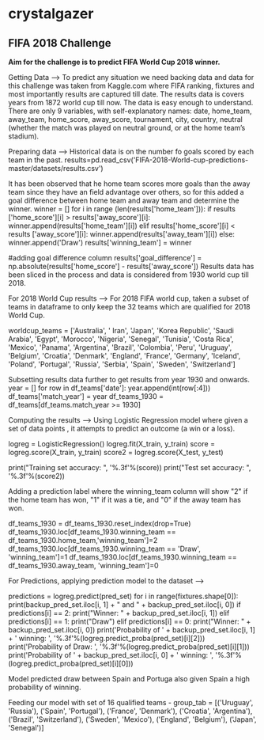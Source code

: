# crystalgazer
## FIFA 2018 Challenge

**Aim for the challenge is to predict FIFA World Cup 2018 winner.**

Getting Data --> To predict any situation we need backing data and data for this challenge was taken from Kaggle.com where FIFA ranking, fixtures and most importantly results are captured till date.
The results data is covers years from 1872 world cup till now.
The data is easy enough to understand. There are only 9 variables, with self-explanatory names: date, home_team, away_team, home_score, away_score, tournament, city, country, neutral (whether the match was played on neutral ground, or at the home team’s stadium).

Preparing data --> 
Historical data is on the number fo goals scored by each team in the past.
results=pd.read_csv('FIFA-2018-World-cup-predictions-master/datasets/results.csv')

It has been observed that he home team scores more goals than the away team since they have an field advantage over others, so for this added a goal difference between home team and away team and determine the winner.
winner = []
for i in range (len(results['home_team'])):
    if results ['home_score'][i] > results['away_score'][i]:
        winner.append(results['home_team'][i])
    elif results['home_score'][i] < results ['away_score'][i]:
        winner.append(results['away_team'][i])
    else:
        winner.append('Draw')
results['winning_team'] = winner

#adding goal difference column
results['goal_difference'] = np.absolute(results['home_score'] - results['away_score'])
Results data has been sliced in the process and data is considered from 1930 world cup till 2018.

For 2018 World Cup results -->
For 2018 FIFA world cup, taken a subset of teams in dataframe to only keep the 32 teams which are qualified for 2018 World Cup.

worldcup_teams = ['Australia', ' Iran', 'Japan', 'Korea Republic', 
            'Saudi Arabia', 'Egypt', 'Morocco', 'Nigeria', 
            'Senegal', 'Tunisia', 'Costa Rica', 'Mexico', 
            'Panama', 'Argentina', 'Brazil', 'Colombia', 
            'Peru', 'Uruguay', 'Belgium', 'Croatia', 
            'Denmark', 'England', 'France', 'Germany', 
            'Iceland', 'Poland', 'Portugal', 'Russia', 
            'Serbia', 'Spain', 'Sweden', 'Switzerland']
            
Subsetting results data further to get results from year 1930 and onwards.
year = []
for row in df_teams['date']:
    year.append(int(row[:4]))
df_teams['match_year'] = year
df_teams_1930 = df_teams[df_teams.match_year >= 1930]


Computing the results --> 
Using Logistic Regression model where given a set of data points , it attempts to predict an outcome (a win or a loss).

logreg = LogisticRegression()
logreg.fit(X_train, y_train)
score = logreg.score(X_train, y_train)
score2 = logreg.score(X_test, y_test)

print("Training set accuracy: ", '%.3f'%(score))
print("Test set accuracy: ", '%.3f'%(score2))

Adding a prediction label where the winning_team column will show "2" if the home team has won, "1" if it was a tie, and "0" if the away team has won.

df_teams_1930 = df_teams_1930.reset_index(drop=True)
df_teams_1930.loc[df_teams_1930.winning_team == df_teams_1930.home_team,'winning_team']=2
df_teams_1930.loc[df_teams_1930.winning_team == 'Draw', 'winning_team']=1
df_teams_1930.loc[df_teams_1930.winning_team == df_teams_1930.away_team, 'winning_team']=0

For Predictions, applying prediction model to the dataset -->

predictions = logreg.predict(pred_set)
for i in range(fixtures.shape[0]):
    print(backup_pred_set.iloc[i, 1] + " and " + backup_pred_set.iloc[i, 0])
    if predictions[i] == 2:
        print("Winner: " + backup_pred_set.iloc[i, 1])
    elif predictions[i] == 1:
        print("Draw")
    elif predictions[i] == 0:
        print("Winner: " + backup_pred_set.iloc[i, 0])
    print('Probability of ' + backup_pred_set.iloc[i, 1] + ' winning: ', '%.3f'%(logreg.predict_proba(pred_set)[i][2]))
    print('Probability of Draw: ', '%.3f'%(logreg.predict_proba(pred_set)[i][1]))
    print('Probability of ' + backup_pred_set.iloc[i, 0] + ' winning: ', '%.3f'%(logreg.predict_proba(pred_set)[i][0]))

Model predicted  draw between Spain and Portuga also given Spain a high probability of winning. 

Feeding our model with set of 16 qualified teams -
group_tab = [('Uruguay', 'Russia'),
            ('Spain', 'Portugal'),
            ('France', 'Denmark'),
            ('Croatia', 'Argentina'),
            ('Brazil', 'Switzerland'),
			('Sweden', 'Mexico'),
            ('England', 'Belgium'),
            ('Japan', 'Senegal')]
            
    
